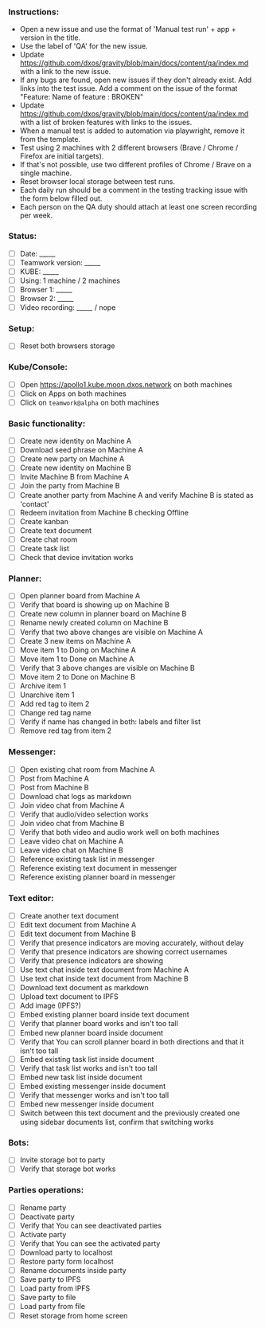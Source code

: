 ### Instructions:
* Open a new issue and use the format of 'Manual test run' + app + version in the title.
* Use the label of 'QA' for the new issue.
* Update https://github.com/dxos/gravity/blob/main/docs/content/qa/index.md with a link to the new issue.
* If any bugs are found, open new issues if they don't already exist. Add links into the test issue. Add a comment on the issue of the format "Feature: Name of feature : BROKEN"
* Update https://github.com/dxos/gravity/blob/main/docs/content/qa/index.md with a list of broken features with links to the issues.
* When a manual test is added to automation via playwright, remove it from the template.
* Test using 2 machines with 2 different browsers (Brave / Chrome / Firefox are initial targets).
* If that's not possible, use two different profiles of Chrome / Brave on a single machine.
* Reset browser local storage between test runs.
* Each daily run should be a comment in the testing tracking issue with the form below filled out.
* Each person on the QA duty should attach at least one screen recording per week.

### Status:
- [ ] Date: _____
- [ ] Teamwork version: _____
- [ ] KUBE: _____
- [ ] Using: 1 machine / 2 machines
- [ ] Browser 1: _____
- [ ] Browser 2: _____
- [ ] Video recording: _____ / nope

### Setup:
- [ ] Reset both browsers storage

### Kube/Console:
- [ ] Open https://apollo1.kube.moon.dxos.network on both machines 
- [ ] Click on Apps on both machines
- [ ] Click on `teamwork@alpha` on both machines

### Basic functionality:
- [ ] Create new identity on Machine A
- [ ] Download seed phrase on Machine A
- [ ] Create new party on Machine A
- [ ] Create new identity on Machine B
- [ ] Invite Machine B from Machine A
- [ ] Join the party from Machine B
- [ ] Create another party from Machine A and verify Machine B is stated as 'contact'
- [ ] Redeem invitation from Machine B checking Offline
- [ ] Create kanban
- [ ] Create text document
- [ ] Create chat room
- [ ] Create task list
- [ ] Check that device invitation works

### Planner:
- [ ] Open planner board from Machine A
- [ ] Verify that board is showing up on Machine B
- [ ] Create new column in planner board on Machine B
- [ ] Rename newly created column on Machine B
- [ ] Verify that two above changes are visible on Machine A
- [ ] Create 3 new items on Machine A
- [ ] Move item 1 to Doing on Machine A
- [ ] Move item 1 to Done on Machine A
- [ ] Verify that 3 above changes are visible on Machine B
- [ ] Move item 2 to Done on Machine B
- [ ] Archive item 1
- [ ] Unarchive item 1
- [ ] Add red tag to item 2
- [ ] Change red tag name
- [ ] Verify if name has changed in both: labels and filter list
- [ ] Remove red tag from item 2

### Messenger:
- [ ] Open existing chat room from Machine A
- [ ] Post from Machine A
- [ ] Post from Machine B
- [ ] Download chat logs as markdown
- [ ] Join video chat from Machine A
- [ ] Verify that audio/video selection works 
- [ ] Join video chat from Machine B
- [ ] Verify that both video and audio work well on both machines
- [ ] Leave video chat on Machine A
- [ ] Leave video chat on Machine B
- [ ] Reference existing task list in messenger
- [ ] Reference existing text document in messenger
- [ ] Reference existing planner board in messenger

### Text editor:
- [ ] Create another text document
- [ ] Edit text document from Machine A
- [ ] Edit text document from Machine B
- [ ] Verify that presence indicators are moving accurately, without delay
- [ ] Verify that presence indicators are showing correct usernames 
- [ ] Verify that presence indicators are showing 
- [ ] Use text chat inside text document from Machine A
- [ ] Use text chat inside text document from Machine B
- [ ] Download text document as markdown
- [ ] Upload text document to IPFS
- [ ] Add image (IPFS?)
- [ ] Embed existing planner board inside text document
- [ ] Verify that planner board works and isn't too tall
- [ ] Embed new planner board inside document
- [ ] Verify that You can scroll planner board in both directions and that it isn't too tall
- [ ] Embed existing task list inside document
- [ ] Verify that task list works and isn't too tall
- [ ] Embed new task list inside document 
- [ ] Embed existing messenger inside document
- [ ] Verify that messenger works and isn't too tall
- [ ] Embed new messenger inside document
- [ ] Switch between this text document and the previously created one using sidebar documents list, confirm that switching works

### Bots:
- [ ] Invite storage bot to party
- [ ] Verify that storage bot works

### Parties operations:
- [ ] Rename party
- [ ] Deactivate party
- [ ] Verify that You can see deactivated parties
- [ ] Activate party
- [ ] Verify that You can see the activated party
- [ ] Download party to localhost
- [ ] Restore party form localhost
- [ ] Rename documents inside party
- [ ] Save party to IPFS
- [ ] Load party from IPFS
- [ ] Save party to file
- [ ] Load party from file
- [ ] Reset storage from home screen
